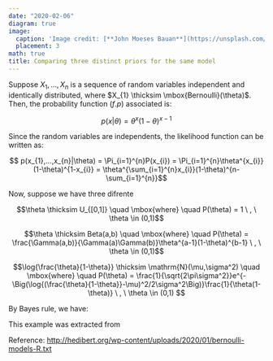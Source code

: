 ```yaml
---
date: "2020-02-06"
diagram: true
image: 
  caption: 'Image credit: [**John Moeses Bauan**](https://unsplash.com/photos/OGZtQF8iC0g)'
  placement: 3
math: true
title: Comparing three distinct priors for the same model 
---
```


Suppose $X_{1},...,X_{n}$ is a sequence of random variables independent and identically distributed, where $X_{1} \thicksim \mbox{Bernoulli}(\theta)$. Then, the probability function $(f.p)$ associated is:

$$p(x|\theta) = \theta^{x}(1-\theta)^{x-1}$$  

Since the random variables are independents, the likelihood function can be written as:

$$ p(x_{1},...,x_{n}|\theta) = \Pi_{i=1}^{n}P(x_{i}) = \Pi_{i=1}^{n}\theta^{x_{i}}(1-\theta)^{1-x_{i}} = \theta^{\sum_{i=1}^{n}x_{i}}(1-\theta)^{n-\sum_{i=1}^{n}}$$


Now, suppose we have three difrente


$$\theta \thicksim U_{[0,1]} \quad \mbox{where} \quad P(\theta) = 1 \ , \ \theta \in (0,1)$$

$$\theta \thicksim Beta(a,b) \quad \mbox{where}  \quad P(\theta) = \frac{\Gamma(a,b)}{\Gamma(a)\Gamma(b)}\theta^{a-1}(1-\theta)^{b-1} \ , \ \theta \in (0,1)$$

$$\log{\frac{\theta}{1-\theta}} \thicksim \mathrm{N}(\mu,\sigma^2) \quad \mbox{where}  \quad P(\theta) = \frac{1}{\sqrt{2\pi\sigma^2}}e^{-\Big(\log{(\frac{\theta}{1-\theta}}-\mu)^2/2\sigma^2\Big)}\frac{1}{\theta(1-\theta)} \ , \ \theta \in (0,1) $$


By Bayes rule, we have:

$$  $$ 


This example was extracted from 

Reference: http://hedibert.org/wp-content/uploads/2020/01/bernoulli-models-R.txt